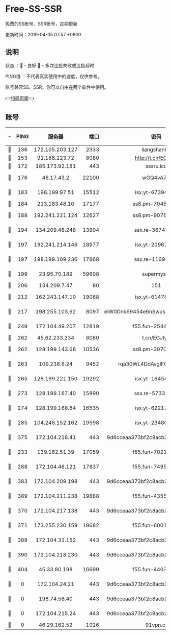 # Free-SS-SSR

免费的SS账号、SSR账号，定期更新

更新时间：2019-04-05 07:57 +0800

## 说明

状态     ：🙂 - 良好 🙁 - 多次连接失败或连接超时

PING值   ：不代表真实使用中的速度，仅供参考。

账号兼容SS、SSR，你可以自由在两个软件中使用。

👉[扫码页面](https://liesauer.github.io/Free-SS-SSR/)👈

## 账号

|-|PING|服务器|端口|密码|加密方式|区域|
|:----:|:----:|:-----:|-----:|:----:|:----:|:----:|
|🙂|136|172.105.203.127|2333|liangshanbo|chacha20|JP|
|🙂|153|91.188.223.72|8080|http://t.cn/EGJIyrl|rc4-md5|RU|
|🙂|172|185.173.92.181|443|sssru.icu|rc4-md5|RU|
|🙂|176|46.17.43.2|22100|wGQ4vA7D|aes-256-gcm|RU|
|🙂|183|198.199.97.51|15512|isx.yt-67394255|aes-256-cfb|US|
|🙂|184|213.183.48.10|17177|ss8.pm-70485550|rc4-md5|RU|
|🙂|188|192.241.221.124|12627|ss8.pm-90761308|aes-256-cfb|US|
|🙂|194|134.209.48.248|13904|ssx.re-36743043|aes-256-cfb|US|
|🙂|197|192.241.214.146|18977|isx.yt-20967383|aes-256-cfb|US|
|🙂|197|198.199.109.236|17868|ssx.re-11691395|aes-256-cfb|US|
|🙂|199|23.95.70.189|59608|supermyssr|chacha20-ietf|US|
|🙂|206|134.209.7.47|80|151|chacha20|US|
|🙂|212|162.243.147.10|19068|isx.yt-61478887|aes-256-cfb|US|
|🙂|217|198.255.103.62|8097|eIW0Dnk69454e6nSwuspv9DmS201tQ0D|aes-256-cfb|US|
|🙂|249|172.104.49.207|12819|f55.fun-25442615|aes-256-cfb|SG|
|🙂|262|45.62.233.234|8080|t.cn/EGJIyrl|rc4-md5|CA|
|🙂|262|128.199.143.68|10536|ss8.pm-30707550|aes-256-cfb|SG|
|🙂|263|109.238.6.24|9452|rqa30WL4DdAvgIFG6Fs3znzTa|aes-256-cfb|FR|
|🙂|265|128.199.221.150|19292|isx.yt-16454453|aes-256-cfb|SG|
|🙂|273|128.199.167.40|15890|ssx.re-57331403|aes-256-cfb|SG|
|🙂|274|128.199.168.84|16535|isx.yt-62217895|aes-256-cfb|SG|
|🙂|285|104.248.152.162|19598|isx.yt-23480328|aes-256-cfb|SG|
|🙂|375|172.104.218.41|443|9d6cceaa373bf2c8acb22e60b6a58be6|aes-256-cfb|US|
|🙂|233|139.162.51.39|17059|f55.fun-70212251|aes-256-cfb|SG|
|🙂|288|172.104.46.121|17837|f55.fun-74959561|aes-256-cfb|SG|
|🙂|383|172.104.209.198|443|9d6cceaa373bf2c8acb22e60b6a58be6|aes-256-cfb|US|
|🙂|389|172.104.211.238|19888|f55.fun-43554596|aes-256-cfb|US|
|🙁|370|172.104.217.138|443|9d6cceaa373bf2c8acb22e60b6a58be6|aes-256-cfb|US|
|🙁|371|173.255.230.159|19682|f55.fun-60016732|aes-256-cfb|US|
|🙁|388|172.104.31.152|443|9d6cceaa373bf2c8acb22e60b6a58be6|aes-256-cfb|US|
|🙁|390|172.104.218.230|443|9d6cceaa373bf2c8acb22e60b6a58be6|aes-256-cfb|US|
|🙁|404|45.33.80.198|16699|f55.fun-44032536|aes-256-cfb|US|
|🙁|0|172.104.24.21|443|9d6cceaa373bf2c8acb22e60b6a58be6|aes-256-cfb|US|
|🙁|0|198.74.58.40|443|9d6cceaa373bf2c8acb22e60b6a58be6|aes-256-cfb|US|
|🙁|0|172.104.215.24|443|9d6cceaa373bf2c8acb22e60b6a58be6|aes-256-cfb|US|
|🙁|0|46.29.162.52|1026|91vpn.cf|rc4-md5|RU|
